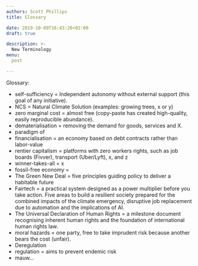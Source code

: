 ```yaml
---
authors: Scott Phillips
title: Glossary

date: 2019-10-09T16:43:26+02:00
draft: true

description: >-
  New Terminology
menu:
  post

---
```


<!-- https://paper.dropbox.com/doc/Reimagine-Purpose--Am0yVHP~SVB12glPc9OUGXilAg-pPSmwHbwTe7ZGrDnuZW9L -->

Glossary:

- self-sufficiency = Independent autonomy without external support (this goal of any initiative).
- NCS = Natural Climate Solution (examples: growing trees, x or y)
- zero marginal cost = almost free (copy-paste has created high-quality, easily reproducible abundance).
- dematerialisation = removing the demand for goods, services and X.
- paradigm of
- financialisation = an economy based on debt contracts rather than labor-value
- rentier capitalism = platforms with zero workers rights, such as job boards (Fivver), transport (Uber/Lyft), x, and z
- winner-takes-all = x
- fossil-free economy = 
- The Green New Deal = five principles guiding policy to deliver a habitable future
- Fairtech = a practical system designed as a power multiplier before you take action. Five areas to build a resilient society prepared for the combined impacts of the climate emergency, disruptive job replacement due to automation and the implications of AI. 
- The Universal Declaration of Human Rights = a milestone document recognising inherent human rights and the foundation of international human rights law.
- moral hazards = one party, free to take imprudent risk because another bears the cost (unfair).
- Deregulation
- regulation = aims to prevent endemic risk
- mauw...